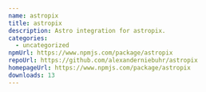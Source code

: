 ```yaml
---
name: astropix
title: astropix
description: Astro integration for astropix.
categories:
  - uncategorized
npmUrl: https://www.npmjs.com/package/astropix
repoUrl: https://github.com/alexanderniebuhr/astropix
homepageUrl: https://www.npmjs.com/package/astropix
downloads: 13
---
```

